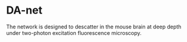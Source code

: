 # DA-net
The network is designed to descatter in the mouse brain at deep depth under two-photon excitation fluorescence microscopy.
